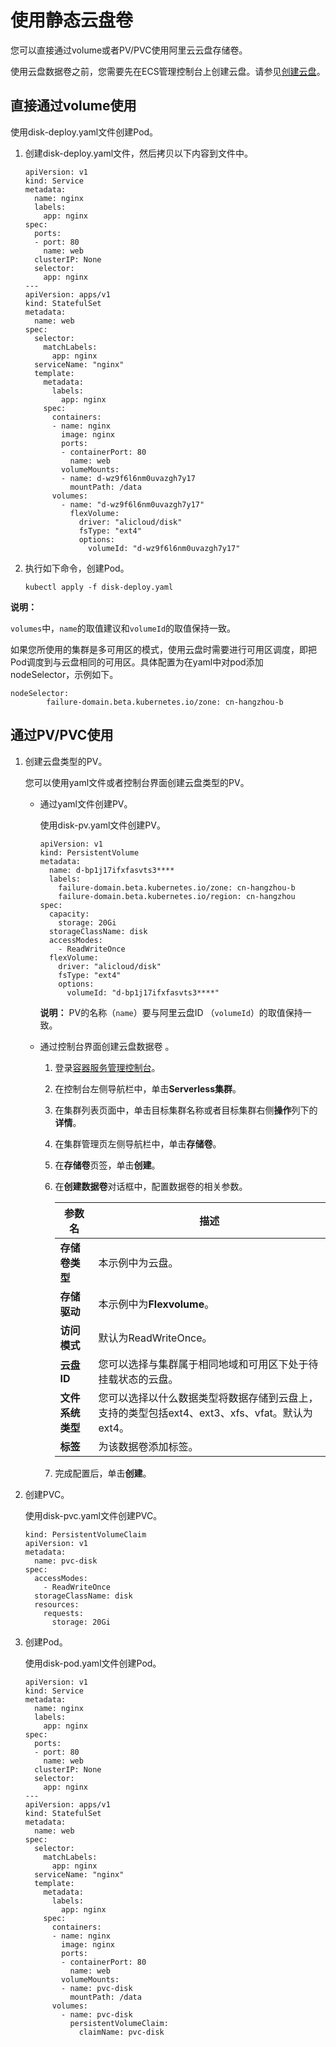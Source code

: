 # 使用静态云盘卷

您可以直接通过volume或者PV/PVC使用阿里云云盘存储卷。

使用云盘数据卷之前，您需要先在ECS管理控制台上创建云盘。请参见[创建云盘](/cn.zh-CN/块存储/云盘基础操作/创建云盘/创建云盘.md)。

## 直接通过volume使用

使用disk-deploy.yaml文件创建Pod。

1.  创建disk-deploy.yaml文件，然后拷贝以下内容到文件中。

    ```
    apiVersion: v1
    kind: Service
    metadata:
      name: nginx
      labels:
        app: nginx
    spec:
      ports:
      - port: 80
        name: web
      clusterIP: None
      selector:
        app: nginx
    ---
    apiVersion: apps/v1
    kind: StatefulSet
    metadata:
      name: web
    spec:
      selector:
        matchLabels:
          app: nginx
      serviceName: "nginx"
      template:
        metadata:
          labels:
            app: nginx
        spec:
          containers:
          - name: nginx
            image: nginx
            ports:
            - containerPort: 80
              name: web
            volumeMounts:
            - name: d-wz9f6l6nm0uvazgh7y17
              mountPath: /data
          volumes:
            - name: "d-wz9f6l6nm0uvazgh7y17"
              flexVolume:
                driver: "alicloud/disk"
                fsType: "ext4"
                options:
                  volumeId: "d-wz9f6l6nm0uvazgh7y17"
    ```

2.  执行如下命令，创建Pod。

    ```
    kubectl apply -f disk-deploy.yaml
    ```


**说明：**

`volumes`中，`name`的取值建议和`volumeId`的取值保持一致。

如果您所使用的集群是多可用区的模式，使用云盘时需要进行可用区调度，即把Pod调度到与云盘相同的可用区。具体配置为在yaml中对pod添加nodeSelector，示例如下。

```
nodeSelector:
        failure-domain.beta.kubernetes.io/zone: cn-hangzhou-b
```

## 通过PV/PVC使用

1.  创建云盘类型的PV。

    您可以使用yaml文件或者控制台界面创建云盘类型的PV。

    -   通过yaml文件创建PV。

        使用disk-pv.yaml文件创建PV。

        ```
        apiVersion: v1
        kind: PersistentVolume
        metadata:
          name: d-bp1j17ifxfasvts3****
          labels:
            failure-domain.beta.kubernetes.io/zone: cn-hangzhou-b
            failure-domain.beta.kubernetes.io/region: cn-hangzhou
        spec:
          capacity:
            storage: 20Gi
          storageClassName: disk
          accessModes:
            - ReadWriteOnce
          flexVolume:
            driver: "alicloud/disk"
            fsType: "ext4"
            options:
              volumeId: "d-bp1j17ifxfasvts3****"
        ```

        **说明：** PV的名称（`name`）要与阿里云盘ID （`volumeId`）的取值保持一致。

    -   通过控制台界面创建云盘数据卷 。
        1.  登录[容器服务管理控制台](https://cs.console.aliyun.com)。
        2.  在控制台左侧导航栏中，单击**Serverless集群**。
        3.  在集群列表页面中，单击目标集群名称或者目标集群右侧**操作**列下的**详情**。
        4.  在集群管理页左侧导航栏中，单击**存储卷**。
        5.  在**存储卷**页签，单击**创建**。
        6.  在**创建数据卷**对话框中，配置数据卷的相关参数。

            |参数名|描述|
            |---|--|
            |**存储卷类型**|本示例中为云盘。|
            |**存储驱动**|本示例中为**Flexvolume**。|
            |**访问模式**|默认为ReadWriteOnce。|
            |**云盘ID**|您可以选择与集群属于相同地域和可用区下处于待挂载状态的云盘。|
            |**文件系统类型**|您可以选择以什么数据类型将数据存储到云盘上，支持的类型包括ext4、ext3、xfs、vfat。默认为ext4。|
            |**标签**|为该数据卷添加标签。|

        7.  完成配置后，单击**创建**。
2.  创建PVC。

    使用disk-pvc.yaml文件创建PVC。

    ```
    kind: PersistentVolumeClaim
    apiVersion: v1
    metadata:
      name: pvc-disk
    spec:
      accessModes:
        - ReadWriteOnce
      storageClassName: disk
      resources:
        requests:
          storage: 20Gi
    ```

3.  创建Pod。

    使用disk-pod.yaml文件创建Pod。

    ```
    apiVersion: v1
    kind: Service
    metadata:
      name: nginx
      labels:
        app: nginx
    spec:
      ports:
      - port: 80
        name: web
      clusterIP: None
      selector:
        app: nginx
    ---
    apiVersion: apps/v1
    kind: StatefulSet
    metadata:
      name: web
    spec:
      selector:
        matchLabels:
          app: nginx
      serviceName: "nginx"
      template:
        metadata:
          labels:
            app: nginx
        spec:
          containers:
          - name: nginx
            image: nginx
            ports:
            - containerPort: 80
              name: web
            volumeMounts:
            - name: pvc-disk
              mountPath: /data
          volumes:
            - name: pvc-disk
              persistentVolumeClaim:
                claimName: pvc-disk
    ```



